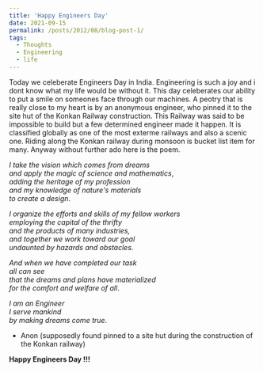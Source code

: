 ```yaml
---
title: 'Happy Engineers Day'
date: 2021-09-15
permalink: /posts/2012/08/blog-post-1/
tags:
  - Thoughts
  - Engineering
  - life
---
```


Today we celeberate Engineers Day in India. Engineering is such a joy and i dont know what my life would be without it. This day celeberates our ability to put a smile on someones face through our machines. A peotry that is really close to my heart is by an anonymous engineer, who pinned it to the site hut of the Konkan Railway construction. This Railway was said to be impossible to build but a few determined engineer made it happen. It is classified globally as one of the most exterme railways and also a scenic one. Riding along the Konkan railway during monsoon is bucket list item for many. Anyway without further ado here is the poem.  


_I take the vision which comes from dreams_  
_and apply the magic of science and mathematics_,  
_adding the heritage of my profession_  
_and my knowledge of nature's materials_  
_to create a design_.  

_I organize the efforts and skills of my fellow workers_  
_employing the capital of the thrifty_  
_and the products of many industries,_  
_and together we work toward our goal_  
_undaunted by hazards and obstacles._  

_And when we have completed our task_  
_all can see_  
_that the dreams and plans have materialized_  
_for the comfort and welfare of all_.  

_I am an Engineer_  
_I serve mankind_  
_by making dreams come true_.  
- Anon (supposedly found pinned to a site hut during the construction of the Konkan railway)

**Happy Engineers Day !!!**